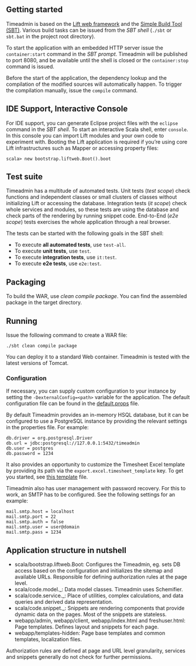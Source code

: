 Getting started
---------------

Timeadmin is based on the [Lift web framework](http://liftweb.net/) and the
[Simple Build Tool (SBT)](http://www.scala-sbt.org/).
Various build tasks can be issued from the *SBT shell* (```./sbt``` or ```sbt.bat```
in the project root directory).

To start the application with an embedded HTTP server issue the ```container:start```
command in the *SBT prompt*. Timeadmin will be published to port 8080, and be available
until the shell is closed or the ```container:stop``` command is issued.

Before the start of the application, the dependency lookup and the compilation of the
modified sources will automatically happen. To trigger the compilation manually, issue
the ```compile``` command.


IDE Support, Interactive Console
--------------------------------

For IDE support, you can generate Eclipse project files with the ```eclipse``` command
in the *SBT shell*. To start an interactive Scala shell, enter ```console```. In this
console you can import Lift modules and your own code to experiment with. Booting the
Lift application is required if you’re using core Lift infrastructures such as Mapper
or accessing property files:

```
scala> new bootstrap.liftweb.Boot().boot
```


Test suite
----------

Timeadmin has a multitude of automated tests. Unit tests (*test scope*) check functions
and independent classes or small clusters of classes without initializing Lift or accessing
the database. Integration tests (*it scope*) check whole services and modules, so these
tests are using the database and check parts of the rendering by running snippet code.
End-to-End (*e2e scope*) tests exercises the whole application through a real browser.

The tests can be started with the following goals in the SBT shell:

- To execute **all automated tests**, use ```test-all```.
- To execute **unit tests**, use ```test```.
- To execute **integration tests**, use ```it:test```.
- To execute **e2e tests**, use ```e2e:test```.


Packaging
---------
To build the WAR, use *clean compile package*. You can find the assembled package in the
target directory.


Running
-------
Issue the following command to create a WAR file:

```
./sbt clean compile package
```

You can deploy it to a standard Web container. Timeadmin is tested with the latest
versions of Tomcat.


### Configuration

If necessary, you can supply custom configuration to your instance by setting the
```-DexternalConfig=<path>``` variable for the application. The default configuration file
can be found in the
[default.props](https://github.com/dodie/time-admin/blob/master/src/main/resources/props/default.props)
file.

By default Timeadmin provides an in-memory HSQL database, but it can be configured to use
a PostgreSQL instance by providing the relevant settings in the properties file. For example:

```
db.driver = org.postgresql.Driver
db.url = jdbc:postgresql://127.0.0.1:5432/timeadmin
db.user = postgres
db.password = 1234
```

It also provides an opportunity to customize the Timesheet Excel template by providing its
path via the ```export.excel.timesheet_template``` key. To get you started, see
[this template](https://github.com/dodie/time-admin/blob/master/docs/exceltemplate/timesheet_template.xls)
file.

Timeadmin also has user management with password recovery. For this to work, an SMTP has to
be configured.  See the following settings for an example:

```
mail.smtp.host = localhost
mail.smtp.port = 22
mail.smtp.auth = false
mail.smtp.user = user@domain
mail.smtp.pass = 1234
```


Application structure in nutshell
---------------------------------

- scala/bootstrap.liftweb.Boot:
Configures the Timeadmin, eg. sets DB access based on the configuration and initializes the
sitemap and available URLs. Responsible for defining authorization rules at the page level.
- scala/code.model._:
Data model classes. Timeadmin uses Schemifier.
- scala/code.service._:
Place of utilities, complex calculations, and data queries and derived data representation.
- scala/code.snippet._:
Snippets are rendering components that provide dynamic data on the pages. Most of the
snippets are stateless.
- webapp/admin, webapp/client, webapp/index.html and freshuser.html:
Page templates. Defines layout and snippets for each page.
- webapp/templates-hidden:
Page base templates and common templates, localization files.

Authorization rules are defined at page and URL level granularity,
services and snippets generally do not check for further permissions.
